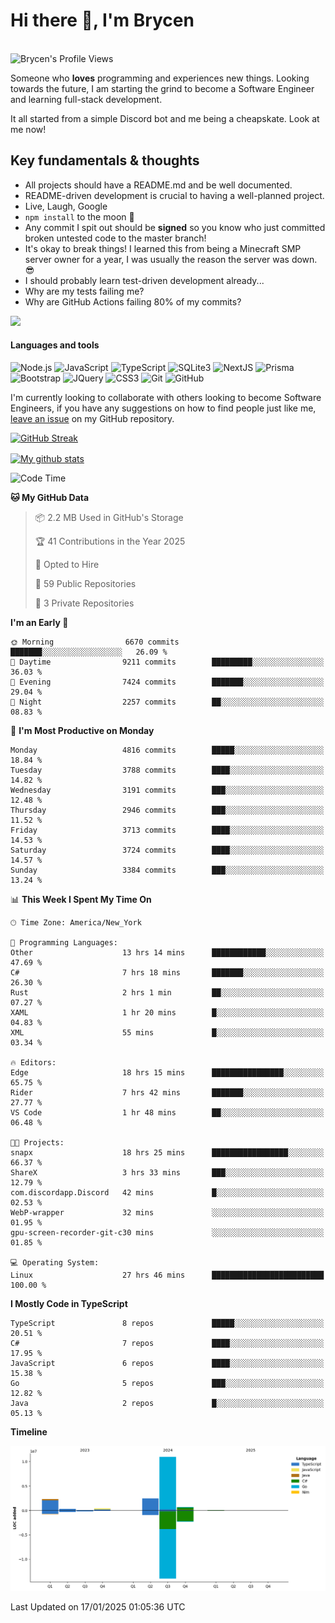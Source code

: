 # Hi there 👋, I'm Brycen

<br>
<img src="https://komarev.com/ghpvc/?username=BrycensRanch" alt="Brycen's Profile Views" />

Someone who **loves** programming and experiences new things. Looking towards the future, I am starting the grind to become a Software Engineer and learning full-stack development.

It all started from a simple Discord bot and me being a cheapskate. Look at me now!

## Key fundamentals & thoughts

- All projects should have a README.md and be well documented.
- README-driven development is crucial to having a well-planned project.
- Live, Laugh, Google
- `npm install` to the moon 🚀
- Any commit I spit out should be **signed** so you know who just committed broken untested code to the master branch!
- It's okay to break things! I learned this from being a Minecraft SMP server owner for a year, I was usually the reason the server was down. 😎
- I should probably learn test-driven development already...
- Why are my tests failing me?
- Why are GitHub Actions failing 80% of my commits? 

<img src="https://res.cloudinary.com/practicaldev/image/fetch/s--OoBLh7-Q--/c_limit%2Cf_auto%2Cfl_progressive%2Cq_auto%2Cw_880/https://cdn-images-1.medium.com/max/1614/1%2A8BlqJ8lNVZzuRjAg1mZ50w.png" height="400"/>

<h4>Languages and tools</h4>
<p>
  <img src="https://img.shields.io/badge/node.js%20-%2343853D.svg?&style=for-the-badge&logo=node.js&logoColor=white" alt="Node.js" />
  <img src="https://img.shields.io/badge/javascript%20-%23323330.svg?&style=for-the-badge&logo=javascript&logoColor=%23F7DF1E" alt="JavaScript" />
  <img src="https://img.shields.io/badge/typescript%20-%23323330.svg?&style=for-the-badge&logo=typescript&logoColor=#3467eb" alt="TypeScript" />
  <img src="https://img.shields.io/badge/sqlite3%20-%23323330.svg?&style=for-the-badge&logo=sqlite&logoColor=#3467eb" alt="SQLite3" />
  <img src="https://img.shields.io/badge/Next.JS%20-%23323330.svg?&style=for-the-badge&logo=next.js&logoColor=#3467eb" alt="NextJS" />
  <img src="https://img.shields.io/badge/Prisma%20-%23323330.svg?&style=for-the-badge&logo=prisma&logoColor=#3467eb" alt="Prisma" />
  <img src="https://img.shields.io/badge/bootstrap%20-%23323330.svg?&style=for-the-badge&logo=bootstrap" alt="Bootstrap" />
  <img src="https://img.shields.io/badge/jquery%20-%23323330.svg?&style=for-the-badge&logo=jquery" alt="JQuery" />
  <img src="https://img.shields.io/badge/css3%20-%23323330.svg?&style=for-the-badge&logo=css3" alt="CSS3" />
  <img src="https://img.shields.io/badge/git%20-%23323330.svg?&style=for-the-badge&logo=git" alt="Git" />
  <img src="https://img.shields.io/badge/github%20-%23323330.svg?&style=for-the-badge&logo=github" alt="GitHub" />
</p>

 I'm currently looking to collaborate with others looking to become Software Engineers, if you have any suggestions on how to find people just like me, [leave an issue](https://github.com/BrycensRanch/BrycensRanch/issues/new) on my GitHub repository.
 
 <p><a href="https://git.io/streak-stats"><img src="https://streak-stats.demolab.com?refreshcache4&user=BrycensRanch&amp;theme=dark&amp;hide_border=true&amp;fire=EB5454&amp;ring=0CEB19" alt="GitHub Streak"></a></p>

<a href="https://github.com/anuraghazra/github-readme-stats">
  <img align="center" src="https://github-readme-stats.anuraghazra1.vercel.app/api?username=BrycensRanch&show_icons=true&line_height=27&include_all_commits=true" alt="My github stats" />
</a>

<!--START_SECTION:waka-->
![Code Time](http://img.shields.io/badge/Code%20Time-1%2C496%20hrs%205%20mins-blue)

**🐱 My GitHub Data** 

> 📦 2.2 MB Used in GitHub's Storage 
 > 
> 🏆 41 Contributions in the Year 2025
 > 
> 💼 Opted to Hire
 > 
> 📜 59 Public Repositories 
 > 
> 🔑 3 Private Repositories 
 > 
**I'm an Early 🐤** 

```text
🌞 Morning                6670 commits        ███████░░░░░░░░░░░░░░░░░░   26.09 % 
🌆 Daytime                9211 commits        █████████░░░░░░░░░░░░░░░░   36.03 % 
🌃 Evening                7424 commits        ███████░░░░░░░░░░░░░░░░░░   29.04 % 
🌙 Night                  2257 commits        ██░░░░░░░░░░░░░░░░░░░░░░░   08.83 % 
```
📅 **I'm Most Productive on Monday** 

```text
Monday                   4816 commits        █████░░░░░░░░░░░░░░░░░░░░   18.84 % 
Tuesday                  3788 commits        ████░░░░░░░░░░░░░░░░░░░░░   14.82 % 
Wednesday                3191 commits        ███░░░░░░░░░░░░░░░░░░░░░░   12.48 % 
Thursday                 2946 commits        ███░░░░░░░░░░░░░░░░░░░░░░   11.52 % 
Friday                   3713 commits        ████░░░░░░░░░░░░░░░░░░░░░   14.53 % 
Saturday                 3724 commits        ████░░░░░░░░░░░░░░░░░░░░░   14.57 % 
Sunday                   3384 commits        ███░░░░░░░░░░░░░░░░░░░░░░   13.24 % 
```


📊 **This Week I Spent My Time On** 

```text
🕑︎ Time Zone: America/New_York

💬 Programming Languages: 
Other                    13 hrs 14 mins      ████████████░░░░░░░░░░░░░   47.69 % 
C#                       7 hrs 18 mins       ███████░░░░░░░░░░░░░░░░░░   26.30 % 
Rust                     2 hrs 1 min         ██░░░░░░░░░░░░░░░░░░░░░░░   07.27 % 
XAML                     1 hr 20 mins        █░░░░░░░░░░░░░░░░░░░░░░░░   04.83 % 
XML                      55 mins             █░░░░░░░░░░░░░░░░░░░░░░░░   03.34 % 

🔥 Editors: 
Edge                     18 hrs 15 mins      ████████████████░░░░░░░░░   65.75 % 
Rider                    7 hrs 42 mins       ███████░░░░░░░░░░░░░░░░░░   27.77 % 
VS Code                  1 hr 48 mins        ██░░░░░░░░░░░░░░░░░░░░░░░   06.48 % 

🐱‍💻 Projects: 
snapx                    18 hrs 25 mins      █████████████████░░░░░░░░   66.37 % 
ShareX                   3 hrs 33 mins       ███░░░░░░░░░░░░░░░░░░░░░░   12.79 % 
com.discordapp.Discord   42 mins             █░░░░░░░░░░░░░░░░░░░░░░░░   02.53 % 
WebP-wrapper             32 mins             ░░░░░░░░░░░░░░░░░░░░░░░░░   01.95 % 
gpu-screen-recorder-git-c30 mins             ░░░░░░░░░░░░░░░░░░░░░░░░░   01.85 % 

💻 Operating System: 
Linux                    27 hrs 46 mins      █████████████████████████   100.00 % 
```

**I Mostly Code in TypeScript** 

```text
TypeScript               8 repos             █████░░░░░░░░░░░░░░░░░░░░   20.51 % 
C#                       7 repos             ████░░░░░░░░░░░░░░░░░░░░░   17.95 % 
JavaScript               6 repos             ████░░░░░░░░░░░░░░░░░░░░░   15.38 % 
Go                       5 repos             ███░░░░░░░░░░░░░░░░░░░░░░   12.82 % 
Java                     2 repos             █░░░░░░░░░░░░░░░░░░░░░░░░   05.13 % 
```



**Timeline**

![Lines of Code chart](https://raw.githubusercontent.com/BrycensRanch/BrycensRanch/main/assets/bar_graph.png)


 Last Updated on 17/01/2025 01:05:36 UTC
<!--END_SECTION:waka-->

<!--
**BrycensRanch/BrycensRanch** is a ✨ _special_ ✨ repository because its `README.md` (this file) appears on your GitHub profile.

Here are some ideas to get you started:

- 🔭 I’m currently working on ...
- 🌱 I’m currently learning ...
- 👯 I’m looking to collaborate on ...
- 🤔 I’m looking for help with ...
- 💬 Ask me about ...
- 📫 How to reach me: ...
- 😄 Pronouns: ...
- ⚡ Fun fact: ...
-->
